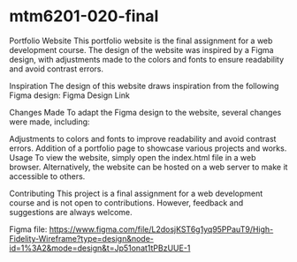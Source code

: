 # mtm6201-020-final


Portfolio Website
This portfolio website is the final assignment for a web development course. The design of the website was inspired by a Figma design, with adjustments made to the colors and fonts to ensure readability and avoid contrast errors.

Inspiration
The design of this website draws inspiration from the following Figma design: Figma Design Link

Changes Made
To adapt the Figma design to the website, several changes were made, including:

Adjustments to colors and fonts to improve readability and avoid contrast errors.
Addition of a portfolio page to showcase various projects and works.
Usage
To view the website, simply open the index.html file in a web browser. Alternatively, the website can be hosted on a web server to make it accessible to others.

Contributing
This project is a final assignment for a web development course and is not open to contributions. However, feedback and suggestions are always welcome.


Figma file: https://www.figma.com/file/L2dosjKST6g1yq95PPauT9/High-Fidelity-Wireframe?type=design&node-id=1%3A2&mode=design&t=Jp51onat1tPBzUUE-1

